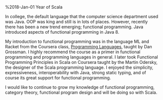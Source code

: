 %2018-Jan-01 Year of Scala

In college, the default language that the computer science department used was Java. OOP was king and still is in lots of places. However, recently there has been a new trend emerging; functional programming. Java introduced aspects of functional programming in Java 8. 

My introduction to functional programming was in the language ML and Racket from the Coursera class, [Programming Languages](https://www.coursera.org/learn/programming-languages), taught by Dan Grossman. I highly recommend the course as a primer in functional programming and programming languages in general. I later took Functional Programming Principles in Scala on Coursera taught by the Martin Odersky, the designer of the Scala programming language. I enjoyed the simplicity, expressiveness, interoperability with Java, strong static typing, and of course its great support for functional programming.

I would like to continue to grow my knowledge of functional programming, category theory, functional program design and will be doing so with Scala. 


